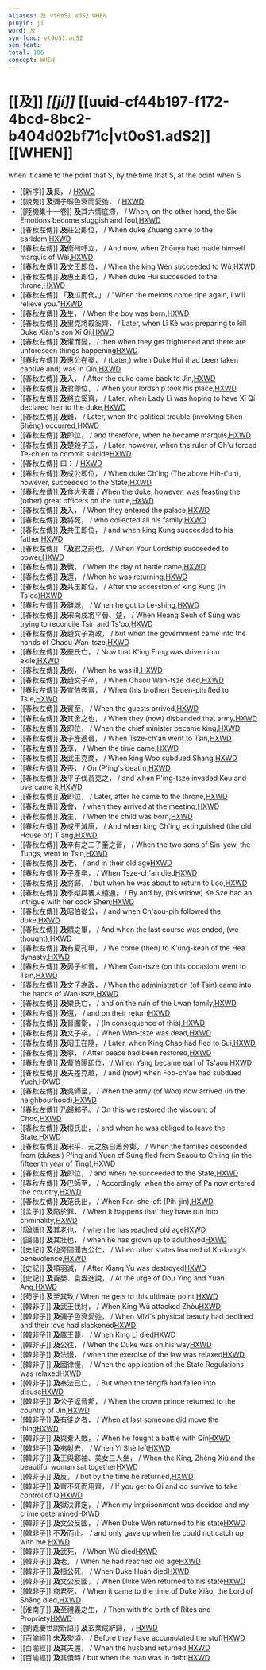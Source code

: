 ```yaml
---
aliases: 及 vt0oS1.adS2 WHEN
pinyin: jí
word: 及
syn-func: vt0oS1.adS2
sem-feat: 
total: 106
concept: WHEN 
---
```

# [[及]] *[[jí]]*  [[uuid-cf44b197-f172-4bcd-8bc2-b404d02bf71c|vt0oS1.adS2]] [[WHEN]]
when it came to the point that S, by the time that S, at the point when S
 - [[新序]] **及**長，
                     / [HXWD](https://hxwd.org/textview.html?location=CH1a0906_CHANT_001-2a.22)
 - [[說苑]] **及**彌子瑕色衰而愛弛， / [HXWD](https://hxwd.org/textview.html?location=CH1a0907_CHANT_017-4a.18)
 - [[陸機集十一卷]] **及**其六情底滯， / When, on the other hand, the Six Emotions become sluggish and foul,[HXWD](https://hxwd.org/textview.html?location=CH2b1575_CHANT_001-15a.16)
 - [[春秋左傳]] **及**莊公即位， / When duke Zhuāng came to the earldom,[HXWD](https://hxwd.org/textview.html?location=KR1e0001_tls_001-16a.14)
 - [[春秋左傳]] **及**衛州吁立， / And now, when Zhōuyù had made himself marquis of Wèi,[HXWD](https://hxwd.org/textview.html?location=KR1e0001_tls_001-82a.5)
 - [[春秋左傳]] **及**文王即位， / When the king Wén succeeded to Wǔ,[HXWD](https://hxwd.org/textview.html?location=KR1e0001_tls_003-204a.2)
 - [[春秋左傳]] **及**惠王即位， / When duke Huì succeeded to the throne,[HXWD](https://hxwd.org/textview.html?location=KR1e0001_tls_003-215a.7)
 - [[春秋左傳]] 「**及**瓜而代。」 / "When the melons come ripe again, I will relieve you."[HXWD](https://hxwd.org/textview.html?location=KR1e0001_tls_003-85a.6)
 - [[春秋左傳]] **及**生， / When the boy was born,[HXWD](https://hxwd.org/textview.html?location=KR1e0001_tls_004-32a.18)
 - [[春秋左傳]] **及**里克將殺奚齊， / Later, when Lǐ Kè was preparing to kill Duke Xiàn's son Xī Qí,[HXWD](https://hxwd.org/textview.html?location=KR1e0001_tls_005-149a.2)
 - [[春秋左傳]] **及**懼而變， / then when they get frightened and there are unforeseen things happening[HXWD](https://hxwd.org/textview.html?location=KR1e0001_tls_005-236a.29)
 - [[春秋左傳]] **及**惠公在秦， / (Later,) when Duke Huì (had been taken captive and) was in Qín,[HXWD](https://hxwd.org/textview.html?location=KR1e0001_tls_005-242a.33)
 - [[春秋左傳]] **及**入， / After the duke came back to Jìn,[HXWD](https://hxwd.org/textview.html?location=KR1e0001_tls_005-386a.8)
 - [[春秋左傳]] **及**君即位， / When your lordship took his place,[HXWD](https://hxwd.org/textview.html?location=KR1e0001_tls_005-433a.37)
 - [[春秋左傳]] **及**將立奚齊， / Later, when Lady Lì was hoping to have Xī Qí declared heir to the duke,[HXWD](https://hxwd.org/textview.html?location=KR1e0001_tls_005-66a.2)
 - [[春秋左傳]] **及**難， / Later, when the political trouble (involving Shēn Shēng) occurred,[HXWD](https://hxwd.org/textview.html?location=KR1e0001_tls_005-84a.2)
 - [[春秋左傳]] **及**即位， / and therefore, when he became marquis,[HXWD](https://hxwd.org/textview.html?location=KR1e0001_tls_006-376a.5)
 - [[春秋左傳]] **及**楚殺子玉， / Later, however, when the ruler of Ch'u forced Te-ch'en to commit suicide[HXWD](https://hxwd.org/textview.html?location=KR1e0001_tls_007-248a.19)
 - [[春秋左傳]] 曰： / [HXWD](https://hxwd.org/textview.html?location=KR1e0001_tls_007-35a.5)
 - [[春秋左傳]] **及**成公即位， / When duke Ch'ing (The above Hih-t'un), however, succeeded to the State,[HXWD](https://hxwd.org/textview.html?location=KR1e0001_tls_007-46a.6)
 - [[春秋左傳]] **及**食大夫黿 / When the duke, however, was feasting the (other) great officers on the turtle,[HXWD](https://hxwd.org/textview.html?location=KR1e0001_tls_007-77a.14)
 - [[春秋左傳]] **及**入， / When they entered the palace,[HXWD](https://hxwd.org/textview.html?location=KR1e0001_tls_007-77a.9)
 - [[春秋左傳]] **及**將死， / who collected all his family,[HXWD](https://hxwd.org/textview.html?location=KR1e0001_tls_007-81a.16)
 - [[春秋左傳]] **及**共王即位， / and when king Kung succeeded to his father,[HXWD](https://hxwd.org/textview.html?location=KR1e0001_tls_008-167a.23)
 - [[春秋左傳]] 「**及**君之嗣也， / When Your Lordship succeeded to power,[HXWD](https://hxwd.org/textview.html?location=KR1e0001_tls_008-284a.2)
 - [[春秋左傳]] **及**戰， / When the day of battle came,[HXWD](https://hxwd.org/textview.html?location=KR1e0001_tls_008-361a.27)
 - [[春秋左傳]] **及**還， / When he was returning,[HXWD](https://hxwd.org/textview.html?location=KR1e0001_tls_008-400a.14)
 - [[春秋左傳]] **及**共王即位， / After the accession of king Kung (in Ts'oo)[HXWD](https://hxwd.org/textview.html?location=KR1e0001_tls_008-46a.73)
 - [[春秋左傳]] **及**離城， / When he got to Le-shing,[HXWD](https://hxwd.org/textview.html?location=KR1e0001_tls_009-614a.7)
 - [[春秋左傳]] **及**宋向戌將平晉、楚， / When Heang Seuh of Sung was trying to reconcile Tsin and Ts'oo,[HXWD](https://hxwd.org/textview.html?location=KR1e0001_tls_009-656a.2)
 - [[春秋左傳]] **及**趙文子為政， / but when the government came into the hands of Chaou Wan-tsze,[HXWD](https://hxwd.org/textview.html?location=KR1e0001_tls_009-661a.16)
 - [[春秋左傳]] **及**慶氏亡， / Now that K'ing Fung was driven into exile,[HXWD](https://hxwd.org/textview.html?location=KR1e0001_tls_009-720a.7)
 - [[春秋左傳]] **及**疾， / When he was ill,[HXWD](https://hxwd.org/textview.html?location=KR1e0001_tls_009-745a.10)
 - [[春秋左傳]] **及**趙文子卒， / When Chaou Wan-tsze died,[HXWD](https://hxwd.org/textview.html?location=KR1e0001_tls_009-812a.39)
 - [[春秋左傳]] **及**宣伯奔齊， / When (his brother) Seuen-pih fled to Ts'e,[HXWD](https://hxwd.org/textview.html?location=KR1e0001_tls_010-114a.26)
 - [[春秋左傳]] **及**賓至， / When the guests arrived,[HXWD](https://hxwd.org/textview.html?location=KR1e0001_tls_010-116a.17)
 - [[春秋左傳]] **及**其舍之也， / When they (now) disbanded that army,[HXWD](https://hxwd.org/textview.html?location=KR1e0001_tls_010-129a.14)
 - [[春秋左傳]] **及**即位， / When the chief minister became king,[HXWD](https://hxwd.org/textview.html?location=KR1e0001_tls_010-186a.8)
 - [[春秋左傳]] **及**子產適晉， / When Tsze-ch'an went to Tsin,[HXWD](https://hxwd.org/textview.html?location=KR1e0001_tls_010-196a.2)
 - [[春秋左傳]] **及**享， / When the time came,[HXWD](https://hxwd.org/textview.html?location=KR1e0001_tls_010-21a.18)
 - [[春秋左傳]] **及**武王克商， / When king Woo subdued Shang,[HXWD](https://hxwd.org/textview.html?location=KR1e0001_tls_010-235a.9)
 - [[春秋左傳]] **及**喪， / On (P'ing's death),[HXWD](https://hxwd.org/textview.html?location=KR1e0001_tls_010-261a.7)
 - [[春秋左傳]] **及**平子伐莒克之， / and when P'ing-tsze invaded Keu and overcame it,[HXWD](https://hxwd.org/textview.html?location=KR1e0001_tls_010-315a.4)
 - [[春秋左傳]] **及**即位， / Later, after he came to the throne,[HXWD](https://hxwd.org/textview.html?location=KR1e0001_tls_010-336a.5)
 - [[春秋左傳]] **及**會， / when they arrived at the meeting,[HXWD](https://hxwd.org/textview.html?location=KR1e0001_tls_010-347a.13)
 - [[春秋左傳]] **及**生， / When the child was born,[HXWD](https://hxwd.org/textview.html?location=KR1e0001_tls_010-35a.37)
 - [[春秋左傳]] **及**成王滅唐， / And when king Ch'ing extinguished (the old House of) T'ang,[HXWD](https://hxwd.org/textview.html?location=KR1e0001_tls_010-35a.40)
 - [[春秋左傳]] **及**辛有之二子董之晉， / When the two sons of Sin-yew, the Tungs, went to Tsin,[HXWD](https://hxwd.org/textview.html?location=KR1e0001_tls_010-392a.59)
 - [[春秋左傳]] **及**老， / and in their old age[HXWD](https://hxwd.org/textview.html?location=KR1e0001_tls_010-465a.10)
 - [[春秋左傳]] **及**子產卒， / When Tsze-ch'an died[HXWD](https://hxwd.org/textview.html?location=KR1e0001_tls_010-499a.2)
 - [[春秋左傳]] **及**將歸， / but when he was about to return to Loo,[HXWD](https://hxwd.org/textview.html?location=KR1e0001_tls_010-555a.18)
 - [[春秋左傳]] **及**季姒與饔人檀通， / By and by, (his widow) Ke Sze had an intrigue with her cook Shen;[HXWD](https://hxwd.org/textview.html?location=KR1e0001_tls_010-602a.7)
 - [[春秋左傳]] **及**昭伯從公， / and when Ch'aou-pih followed the duke,[HXWD](https://hxwd.org/textview.html?location=KR1e0001_tls_010-614a.36)
 - [[春秋左傳]] **及**饋之畢， / And when the last course was ended, (we thought),[HXWD](https://hxwd.org/textview.html?location=KR1e0001_tls_010-679a.39)
 - [[春秋左傳]] **及**有夏孔甲， / We come (then) to K'ung-keah of the Hea dynasty,[HXWD](https://hxwd.org/textview.html?location=KR1e0001_tls_010-693a.34)
 - [[春秋左傳]] **及**晏子如晉， / When Gan-tsze (on this occasion) went to Tsin,[HXWD](https://hxwd.org/textview.html?location=KR1e0001_tls_010-76a.2)
 - [[春秋左傳]] **及**文子為政， / When the administration (of Tsin) came into the hands of Wan-tsze,[HXWD](https://hxwd.org/textview.html?location=KR1e0001_tls_010-79a.20)
 - [[春秋左傳]] **及**欒氏亡， / and on the ruin of the Lwan family,[HXWD](https://hxwd.org/textview.html?location=KR1e0001_tls_010-79a.5)
 - [[春秋左傳]] **及**還， / and on their return[HXWD](https://hxwd.org/textview.html?location=KR1e0001_tls_011-101a.7)
 - [[春秋左傳]] **及**晉圍衛， / (In consequence of this),[HXWD](https://hxwd.org/textview.html?location=KR1e0001_tls_011-193a.6)
 - [[春秋左傳]] **及**文子卒， / When Wan-tsze was dead,[HXWD](https://hxwd.org/textview.html?location=KR1e0001_tls_011-241a.29)
 - [[春秋左傳]] **及**昭王在隨， / Later, when King Chao had fled to Sui,[HXWD](https://hxwd.org/textview.html?location=KR1e0001_tls_011-70a.9)
 - [[春秋左傳]] **及**寧， / After peace had been restored,[HXWD](https://hxwd.org/textview.html?location=KR1e0001_tls_011-88a.6)
 - [[春秋左傳]] **及**曹伯陽即位， / When Yang became earl of Ts'aou,[HXWD](https://hxwd.org/textview.html?location=KR1e0001_tls_012-119a.13)
 - [[春秋左傳]] **及**夫差克越， / and (now) when Foo-ch'ae had subdued Yueh,[HXWD](https://hxwd.org/textview.html?location=KR1e0001_tls_012-11a.47)
 - [[春秋左傳]] **及**吳師至， / When the army (of Woo) now arrived (in the neighbourhood),[HXWD](https://hxwd.org/textview.html?location=KR1e0001_tls_012-132a.12)
 - [[春秋左傳]] 乃歸邾子。 / On this we restored the viscount of Choo,[HXWD](https://hxwd.org/textview.html?location=KR1e0001_tls_012-136a.4)
 - [[春秋左傳]] **及**桓氏出， / and when he was obliged to leave the State,[HXWD](https://hxwd.org/textview.html?location=KR1e0001_tls_012-195a.29)
 - [[春秋左傳]] **及**宋平、元之族自蕭奔鄭， / When the families descended from (dukes ) P'ing and Yuen of Sung fled from Seaou to Ch'ing (in the fifteenth year of Ting),[HXWD](https://hxwd.org/textview.html?location=KR1e0001_tls_012-213a.7)
 - [[春秋左傳]] **及**即位， / and when he succeeded to the State,[HXWD](https://hxwd.org/textview.html?location=KR1e0001_tls_012-257a.4)
 - [[春秋左傳]] **及**巴師至， / Accordingly, when the army of Pa now entered the country,[HXWD](https://hxwd.org/textview.html?location=KR1e0001_tls_012-319a.9)
 - [[春秋左傳]] **及**范氏出， / When Fan-she left (Pih-jin),[HXWD](https://hxwd.org/textview.html?location=KR1e0001_tls_012-76a.14)
 - [[孟子]] **及**陷於罪， / When it happens that they have run into criminality,[HXWD](https://hxwd.org/textview.html?location=KR1h0001_tls_001-64a.10)
 - [[論語]] **及**其老也， / when he has reached old age[HXWD](https://hxwd.org/textview.html?location=KR1h0004_tls_016-12a.10)
 - [[論語]] **及**其壯也， / when he has grown up to adulthood[HXWD](https://hxwd.org/textview.html?location=KR1h0004_tls_016-12a.7)
 - [[史記]] **及**他旁國聞古公仁， / When other states learned of Ku-kung's benevolence,[HXWD](https://hxwd.org/textview.html?location=KR2a0001_tls_004-106a.45)
 - [[史記]] **及**項羽滅， / After Xiang Yu was destroyed[HXWD](https://hxwd.org/textview.html?location=KR2a0001_tls_100-1a.7)
 - [[史記]] **及**竇嬰、袁盎進說， / At the urge of Dou Ying and Yuan Ang,[HXWD](https://hxwd.org/textview.html?location=KR2a0001_tls_101-19a.36)
 - [[荀子]] **及**至其致 / When he gets to this ultimate point,[HXWD](https://hxwd.org/textview.html?location=KR3a0002_tls_001-15a.11)
 - [[韓非子]] **及**武王伐紂， / When King Wǔ attacked Zhòu[HXWD](https://hxwd.org/textview.html?location=KR3c0005_tls_010-30a.5)
 - [[韓非子]] **及**彌子色衰愛弛， / When Mǐzǐ's physical beauty had declined and their love had slackened[HXWD](https://hxwd.org/textview.html?location=KR3c0005_tls_012-32a.5)
 - [[韓非子]] **及**厲王薨， / When King Lì died[HXWD](https://hxwd.org/textview.html?location=KR3c0005_tls_013-2a.2)
 - [[韓非子]] **及**公往， / When the Duke was on his way[HXWD](https://hxwd.org/textview.html?location=KR3c0005_tls_014-75a.5)
 - [[韓非子]] **及**法慢， / when the exercise of the law was relaxed[HXWD](https://hxwd.org/textview.html?location=KR3c0005_tls_019-28a.8)
 - [[韓非子]] **及**國律慢， / When the application of the State Regulations was relaxed[HXWD](https://hxwd.org/textview.html?location=KR3c0005_tls_019-29a.6)
 - [[韓非子]] **及**奉法已亡， / But when the fèngfǎ had fallen into disuse[HXWD](https://hxwd.org/textview.html?location=KR3c0005_tls_019-30a.6)
 - [[韓非子]] **及**公子返晉邦， / When the crown prince returned to the country of Jìn,[HXWD](https://hxwd.org/textview.html?location=KR3c0005_tls_021-31a.3)
 - [[韓非子]] **及**有徙之者， / When at last someone did move the thing[HXWD](https://hxwd.org/textview.html?location=KR3c0005_tls_030-87a.3)
 - [[韓非子]] **及**與秦人戰， / When he fought a battle with Qín[HXWD](https://hxwd.org/textview.html?location=KR3c0005_tls_030-90a.4)
 - [[韓非子]] **及**夷射去， / When Yí Shè left[HXWD](https://hxwd.org/textview.html?location=KR3c0005_tls_031-44a.3)
 - [[韓非子]] **及**王與鄭袖、美女三人坐， / When the King, Zhèng Xiù and the beautiful woman sat together[HXWD](https://hxwd.org/textview.html?location=KR3c0005_tls_031-49a.4)
 - [[韓非子]] **及**反， / but by the time he returned,[HXWD](https://hxwd.org/textview.html?location=KR3c0005_tls_032-96a.2)
 - [[韓非子]] **及**齊不死而用齊， / If you get to Qi and do survive to take control of Qí[HXWD](https://hxwd.org/textview.html?location=KR3c0005_tls_033-100a.10)
 - [[韓非子]] **及**獄決罪定， / When my imprisonment was decided and my crime determined[HXWD](https://hxwd.org/textview.html?location=KR3c0005_tls_033-17a.7)
 - [[韓非子]] **及**文公反國， / When Duke Wén returned to his state[HXWD](https://hxwd.org/textview.html?location=KR3c0005_tls_033-33a.2)
 - [[韓非子]] 不**及**而止。 / and only gave up when he could not catch up with me.[HXWD](https://hxwd.org/textview.html?location=KR3c0005_tls_033-85a.9)
 - [[韓非子]] **及**武死， / When Wǔ dìed[HXWD](https://hxwd.org/textview.html?location=KR3c0005_tls_033-89a.2)
 - [[韓非子]] **及**老， / When he had reached old age[HXWD](https://hxwd.org/textview.html?location=KR3c0005_tls_035-58a.8)
 - [[韓非子]] **及**桓公死， / When Duke Huán died[HXWD](https://hxwd.org/textview.html?location=KR3c0005_tls_036-27a.4)
 - [[韓非子]] **及**文公反國， / When Duke Wén returned to his state[HXWD](https://hxwd.org/textview.html?location=KR3c0005_tls_038-6a.9)
 - [[韓非子]] 商君死， / When it came to the time of Duke Xiào, the Lord of Shāng died,[HXWD](https://hxwd.org/textview.html?location=KR3c0005_tls_043-9a.6)
 - [[淮南子]] **及**至禮義之生， / Then with the birth of Rites and Propriety[HXWD](https://hxwd.org/textview.html?location=KR3j0010_tls_011-2a.32)
 - [[劉義慶世說新語]] **及**玄業成辭歸，
                     / [HXWD](https://hxwd.org/textview.html?location=KR3l0002_tls_004-1a.33)
 - [[百喻經]] 未**及**聚頃， / Before they have accumulated the stuff[HXWD](https://hxwd.org/textview.html?location=KR6b0066_T_001-0543b.16)
 - [[百喻經]] **及**其夫還， / When the husband returned,[HXWD](https://hxwd.org/textview.html?location=KR6b0066_T_001-0543b.75)
 - [[百喻經]] **及**其債時 / but when the man was in debt,[HXWD](https://hxwd.org/textview.html?location=KR6b0066_T_001-0544a.42)